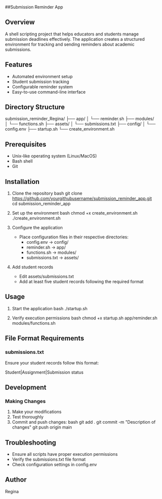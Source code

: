 ##Submission Reminder App

## Overview
A shell scripting project that helps educators and students manage submission deadlines effectively. The application creates a structured environment for tracking and sending reminders about academic submissions.

## Features
- Automated environment setup
- Student submission tracking
- Configurable reminder system
- Easy-to-use command-line interface

## Directory Structure

submission_reminder_Regina/
├── app/
│   └── reminder.sh
├── modules/
│   └── functions.sh
├── assets/
│   └── submissions.txt
├── config/
│   └── config.env
├── startup.sh
└── create_environment.sh


## Prerequisites
- Unix-like operating system (Linux/MacOS)
- Bash shell
- Git

## Installation

1. Clone the repository
   bash
   git clone https://github.com/yourgithubusername/submission_reminder_app.git
   cd submission_reminder_app
   

2. Set up the environment
   bash
   chmod +x create_environment.sh
   ./create_environment.sh
   

3. Configure the application
   - Place configuration files in their respective directories:
     - config.env → config/
     - reminder.sh → app/
     - functions.sh → modules/
     - submissions.txt → assets/

4. Add student records
   - Edit assets/submissions.txt
   - Add at least five student records following the required format

## Usage

1. Start the application
   bash
   ./startup.sh
   

2. Verify execution permissions
   bash
   chmod +x startup.sh app/reminder.sh modules/functions.sh
   

## File Format Requirements

### submissions.txt
Ensure your student records follow this format:

Student|Assignment|Submission status


## Development

### Making Changes
1. Make your modifications
2. Test thoroughly
3. Commit and push changes:
   bash
   git add .
   git commit -m "Description of changes"
   git push origin main
   

## Troubleshooting
- Ensure all scripts have proper execution permissions
- Verify the submissions.txt file format
- Check configuration settings in config.env

## Author
Regina